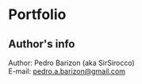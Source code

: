 # Portfolio

## Author's info

Author: Pedro Barizon (aka SirSirocco)\
E-mail: pedro.a.barizon@gmail.com

